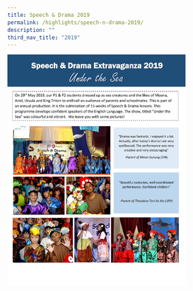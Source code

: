 ```yaml
---
title: Speech & Drama 2019
permalink: /highlights/speech-n-drama-2019/
description: ""
third_nav_title: "2019"
---
```

<img src="/images/Speech%20&%20Drama%202019.jpg" style="width:80%"/>
